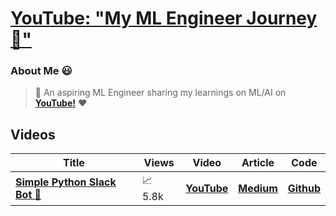 # [**YouTube: "My ML Engineer Journey 🤖"**](https://www.youtube.com/@olivercarmont)

### About Me 😃

> 🤖 An aspiring ML Engineer sharing my learnings on ML/AI on [**YouTube!**](https://www.youtube.com/@olivercarmont) ❤️

## Videos

| Title                                              | Views | Video  | Article | Code | 
| --------------------------------------------------- | ---------- | ------------------ | ------------------ | ------------------ |
| [**Simple Python Slack Bot 🤖**](https://www.youtube.com/watch?v=DyzNPAuGtcU&t=26s&ab_channel=OliverCarmont) | 📈⁠ ⁠5.8k | [**YouTube**](https://www.youtube.com/watch?v=DyzNPAuGtcU&ab_channel=OliverCarmont)    | [**Medium**](https://olivercarmont.medium.com/how-to-make-a-simple-python-slack-bot-828d4a2f982c)  | [**Github**](https://github.com/olivercarmont/Python-Slack-Bot-In-2022/blob/main/README.md)         |
